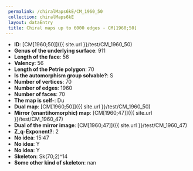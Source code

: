 ```yaml
--- 
 permalink: /chiralMaps6kE/CM_1960_50 
 collection: chiralMaps6kE
 layout: dataEntry
 title: Chiral maps up to 6000 edges - CM[1960;50]
---
```


- **ID**: [CM[1960;50]]({{ site.url }}/test/CM_1960_50)
- **Genus of the underlying surface**: 911
- **Length of the face**: 56
- **Valency**: 56
- **Length of the Petrie polygon**: 70
- **Is the automorphism group solvable?**: S
- **Number of vertices**: 70
- **Number of edges**: 1960
- **Number of faces**: 70
- **The map is self-**: Du
- **Dual map**: [CM[1960;50]]({{ site.url }}/test/CM_1960_50)
- **Mirror (enantihomorphic) map**: [CM[1960;47]]({{ site.url }}/test/CM_1960_47)
- **Dual of the mirror image**: [CM[1960;47]]({{ site.url }}/test/CM_1960_47)
- **Z_q-Exponent?**: 2
- **No idea**:  15:47
- **No idea**: Y
- **No idea**: Y
- **Skeleton**: Sk(70;2)^14
- **Some other kind of skeleton**: nan
